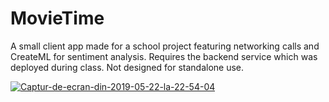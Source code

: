 # MovieTime
A small client app made for a school project featuring networking calls and CreateML for sentiment analysis.
Requires the backend service which was deployed during class. Not designed for standalone use.

<a href="https://ibb.co/NCT0kGQ"><img src="https://i.ibb.co/YQ05KVY/Captur-de-ecran-din-2019-05-22-la-22-54-04.png" alt="Captur-de-ecran-din-2019-05-22-la-22-54-04" border="0"></a>
